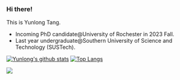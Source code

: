 ### Hi there! 

This is Yunlong Tang.

- Incoming PhD candidate@University of Rochester in 2023 Fall.
- Last year undergraduate@Southern University of Science and Technology (SUSTech).

[![Yunlong's github stats](https://github-readme-stats.vercel.app/api?username=yunlong10&theme=default)](https://github.com/yunlong10/github-readme-stats)  [![Top Langs](https://github-readme-stats.vercel.app/api/top-langs/?username=yunlong10&layout=compact&theme=default)](https://github.com/yunlong10/github-readme-stats)

![](https://komarev.com/ghpvc/?username=yunlong10&style=plastic)
